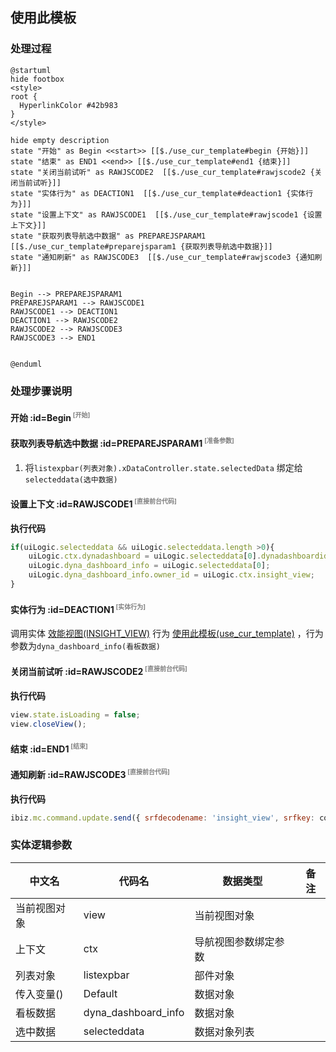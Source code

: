 ## 使用此模板 <!-- {docsify-ignore-all} -->

   

### 处理过程

```plantuml
@startuml
hide footbox
<style>
root {
  HyperlinkColor #42b983
}
</style>

hide empty description
state "开始" as Begin <<start>> [[$./use_cur_template#begin {开始}]]
state "结束" as END1 <<end>> [[$./use_cur_template#end1 {结束}]]
state "关闭当前试听" as RAWJSCODE2  [[$./use_cur_template#rawjscode2 {关闭当前试听}]]
state "实体行为" as DEACTION1  [[$./use_cur_template#deaction1 {实体行为}]]
state "设置上下文" as RAWJSCODE1  [[$./use_cur_template#rawjscode1 {设置上下文}]]
state "获取列表导航选中数据" as PREPAREJSPARAM1  [[$./use_cur_template#preparejsparam1 {获取列表导航选中数据}]]
state "通知刷新" as RAWJSCODE3  [[$./use_cur_template#rawjscode3 {通知刷新}]]


Begin --> PREPAREJSPARAM1
PREPAREJSPARAM1 --> RAWJSCODE1
RAWJSCODE1 --> DEACTION1
DEACTION1 --> RAWJSCODE2
RAWJSCODE2 --> RAWJSCODE3
RAWJSCODE3 --> END1


@enduml
```


### 处理步骤说明

#### 开始 :id=Begin<sup class="footnote-symbol"> <font color=gray size=1>[开始]</font></sup>




#### 获取列表导航选中数据 :id=PREPAREJSPARAM1<sup class="footnote-symbol"> <font color=gray size=1>[准备参数]</font></sup>



1. 将`listexpbar(列表对象).xDataController.state.selectedData` 绑定给  `selecteddata(选中数据)`

#### 设置上下文 :id=RAWJSCODE1<sup class="footnote-symbol"> <font color=gray size=1>[直接前台代码]</font></sup>



<p class="panel-title"><b>执行代码</b></p>

```javascript
if(uiLogic.selecteddata && uiLogic.selecteddata.length >0){
    uiLogic.ctx.dynadashboard = uiLogic.selecteddata[0].dynadashboardid;
    uiLogic.dyna_dashboard_info = uiLogic.selecteddata[0];
    uiLogic.dyna_dashboard_info.owner_id = uiLogic.ctx.insight_view;
}
```

#### 实体行为 :id=DEACTION1<sup class="footnote-symbol"> <font color=gray size=1>[实体行为]</font></sup>



调用实体 [效能视图(INSIGHT_VIEW)](module/Insight/insight_view.md) 行为 [使用此模板(use_cur_template)](module/Insight/insight_view#行为) ，行为参数为`dyna_dashboard_info(看板数据)`

#### 关闭当前试听 :id=RAWJSCODE2<sup class="footnote-symbol"> <font color=gray size=1>[直接前台代码]</font></sup>



<p class="panel-title"><b>执行代码</b></p>

```javascript
view.state.isLoading = false;
view.closeView();
```

#### 结束 :id=END1<sup class="footnote-symbol"> <font color=gray size=1>[结束]</font></sup>




#### 通知刷新 :id=RAWJSCODE3<sup class="footnote-symbol"> <font color=gray size=1>[直接前台代码]</font></sup>



<p class="panel-title"><b>执行代码</b></p>

```javascript
ibiz.mc.command.update.send({ srfdecodename: 'insight_view', srfkey: context.insight_view})
```



### 实体逻辑参数

|    中文名   |    代码名    |  数据类型      |备注 |
| --------| --------| --------  | --------   |
|当前视图对象|view|当前视图对象||
|上下文|ctx|导航视图参数绑定参数||
|列表对象|listexpbar|部件对象||
|传入变量(<i class="fa fa-check"/></i>)|Default|数据对象||
|看板数据|dyna_dashboard_info|数据对象||
|选中数据|selecteddata|数据对象列表||
